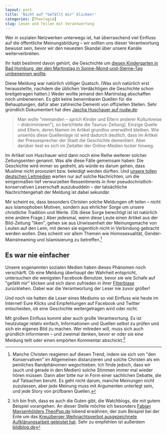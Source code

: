 ```yaml
---
layout: post
title: 'Nicht auf "Gefällt mir" klicken!'
categories: [Theologie]
slug: Lesen und Teilen mit Verantwortung
---
```


Wer in sozialen Netzwerken unterwegs ist, hat überraschend viel Einfluss auf die öffentliche Meinungsbildung – wir sollten uns dieser Verantwortung bewusst sein, bevor wir den neuesten Skandal über unsere Kanäle weiterverbreiten.

Ihr habt bestimmt davon gehört, die Geschichte um [diesen Kindergarten in Bad Homburg, der den Martinstag in Sonne-Mond-und-Sterne-Tag umbenennen wollte](http://www.taunus-zeitung.de/lokales/hochtaunus/Mond-und-Sterne-statt-St-Martin;art690,669510).

Diese Meldung war natürlich völliger Quatsch. (Was sich natürlich erst herausstellte, nachdem die üblichen Verdächtigen die Geschichte schon breitgetragen hatten.) Weder wollte jemand den Martinstag abschaffen noch umbenennen. Es gibt keine benennbaren Quellen für die Behauptungen, dafür aber zahlreiche Dementi von offiziellen Stellen. Sehr gründlich Dokumentiert hat dies [Jascha Huschauer auf nudw.de](http://nudw.de/2013/11/st-martin-angeblich-umbenannt/): 

> Man wolle "niemanden – sprich Kinder und Eltern anderer Kulturkreise – diskriminieren"[, so berichtete die Taunus-Zeitung]. Einzige Quelle sind Eltern, deren Namen im Artikel grundlos unerwähnt bleiben. Wie unseriös diese Quellenlage ist wird dadurch deutlich, dass im Artikel der Pressesprecher der Stadt die Geschichte dementiert. Aber darüber liest es sich im Zeitalter der Online-Medien locker hinweg.

Im Artikel von Huschauer wird dann noch eine Reihe weiterer solcher Zeitungsenten genannt. Was alle diese Fälle gemeinsam haben: Die Geschichte wird immer so gedreht, als würde es darum gehen, dass Muslime nicht provoziert bzw. beleidigt werden dürften. Und [unsere tollen deutschen Leitmedien](http://www.bild.de/news/inland/kindergaerten/kita-schafft-st-martin-ab-33267130.bild.html) warten nur auf solche Nachrichten, um die einigermaßen tief verwurzelten Ressentiments in ihrer pseudochristlich-konservativen Leserschaft auszubuddeln – der tatsächliche Nachrichtengehalt der Meldung ist dabei sekundär.

Mir scheint es, dass besonders Christen solche Meldungen oft teilen – nicht aus islamophoben Motiven, sondern aus ehrlicher Sorge um unsere christliche Tradition und Werte. (Ob diese Sorge berechtigt ist ist natürlich eine andere Frage.) Aber jedesmal, wenn diese Leute einen Artikel aus der Bild-Zeitung "liken", gehen sie aus Unwissenheit der Meinungsmache von Leuten auf den Leim, mit denen sie eigentlich nicht in Verbindung gebracht werden wollen. Dies scheint vor allem Themen wie Homosexualität, Gender-Mainstreaming und Islamisierung zu betreffen.[^1]

[^1]: Manche Christen reagieren auf diesen Trend, indem sie sich von "den Konservativen" im Allgemeinen distanzieren und solche Christen als ein peinliches Randphänomen wegschieben. Ich finde jedoch, dass wir (auch und gerade in den Medien) solche Stimmen immer mal wieder hören müssen. Dann aber bitte nur in Form einer sachlichen Debatte, die auf Tatsachen beruht. Es geht nicht darum, manche Meinungen nicht zuzulassen, aber jede Meinung muss mit Argumenten unterlegt sein, und jede Story von prüfbaren Quellen. 

## Es war nie einfacher

Unsere sogenannten sozialen Medien haben dieses Phänomen noch verschärft. Ob eine Meldung überhaupt der Wahrheit entspricht, untersuchen die wenigsten Facebook-Benutzer, bevor sie wie Schafe auf "gefällt mir" klicken und sich dann zufrieden in ihrer [Filterblase](http://de.wikipedia.org/wiki/Filterblase)  zurücklehen. Dabei war die Verantwortung der Leser nie zuvor größer!

Und noch nie hatten die Leser eines Mediums so viel Einfluss wie heute im Internet! Eure Klicks und Empfehlungen auf Facebook und Twitter entscheiden, ob eine Geschichte weitergetragen wird oder nicht.

Mit großem Einfluss kommt aber auch große Verantwortung. Es ist heutzutage relativ einfach, Informationen und Quellen selbst zu prüfen und sich ein eigenes Bild zu machen. Wer mitreden will, muss sich auch gründlich informieren – und zweimal denken, bevor er oder sie eine Meldung teilt oder einen empörten Kommentar abschickt.[^watchblog]

[^watchblog]: Ich bin froh, dass es auch die Guten gibt, die Watchblogs, die mit gutem Beispiel vorangehen. An dieser Stelle möchte ich besonders [Fabian Maysenhölders TheoPop.de](http://theopop.de) lobend erwähnen, der zum Beispiel bei der Ente um das [Kreuzberger Weihnachtsverbot ausgezeichnete Aufklärungsarbeit geleistet hat](http://theopop.de/2013/09/kreuzberg-und-das-weihnachtsverbot/). Sehr zu empfehlen ist außerdem [bildblog.de](http://www.bildblog.de)